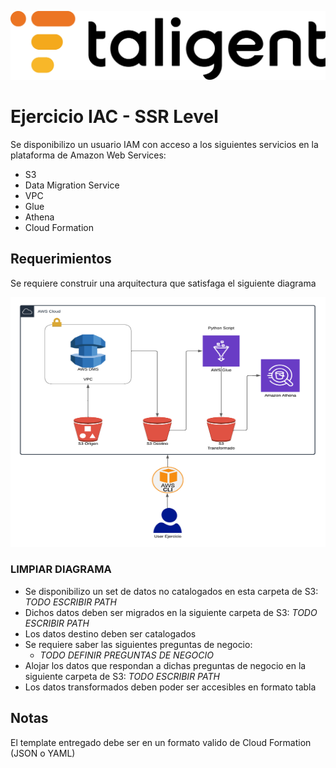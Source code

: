 ![Logo](./images/taligent.jpg)

# Ejercicio IAC - SSR Level

Se disponibilizo un usuario IAM con acceso a los siguientes servicios en la plataforma de Amazon Web Services:
- S3
- Data Migration Service
- VPC
- Glue
- Athena
- Cloud Formation

## Requerimientos

Se requiere construir una arquitectura que satisfaga el siguiente diagrama

<img src="images/arquitectura.png" width="750" height="400"/>

### **LIMPIAR DIAGRAMA**

- Se disponibilizo un set de datos no catalogados en esta carpeta de S3: *TODO ESCRIBIR PATH*
- Dichos datos deben ser migrados en la siguiente carpeta de S3: *TODO ESCRIBIR PATH*
- Los datos destino deben ser catalogados
- Se requiere saber las siguientes preguntas de negocio:
    - *TODO DEFINIR PREGUNTAS DE NEGOCIO*
- Alojar los datos que respondan a dichas preguntas de negocio en la siguiente carpeta de S3: *TODO ESCRIBIR PATH*
- Los datos transformados deben poder ser accesibles en formato tabla

## Notas
El template entregado debe ser en un formato valido de Cloud Formation (JSON o YAML)
